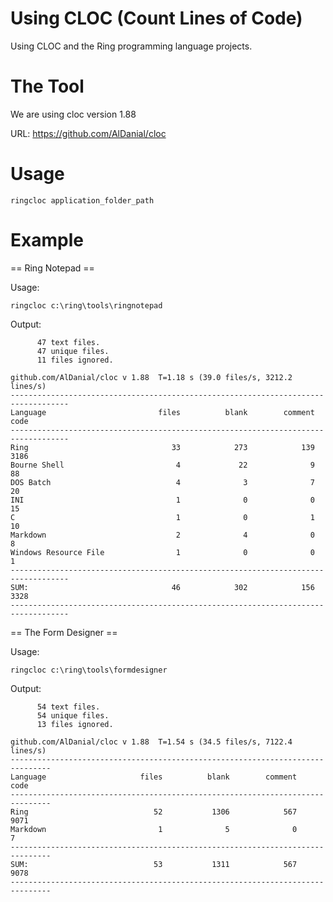 Using CLOC (Count Lines of Code)
================================

Using CLOC and the Ring programming language projects.

The Tool
========

We are using cloc version 1.88 

URL: https://github.com/AlDanial/cloc

Usage
=====

	ringcloc application_folder_path

Example
=======

== Ring Notepad ==

Usage:

	ringcloc c:\ring\tools\ringnotepad

Output:

	      47 text files.
	      47 unique files.
	      11 files ignored.
	
	github.com/AlDanial/cloc v 1.88  T=1.18 s (39.0 files/s, 3212.2 lines/s)
	-----------------------------------------------------------------------------------
	Language                         files          blank        comment           code
	-----------------------------------------------------------------------------------
	Ring                                33            273            139           3186
	Bourne Shell                         4             22              9             88
	DOS Batch                            4              3              7             20
	INI                                  1              0              0             15
	C                                    1              0              1             10
	Markdown                             2              4              0              8
	Windows Resource File                1              0              0              1
	-----------------------------------------------------------------------------------
	SUM:                                46            302            156           3328
	-----------------------------------------------------------------------------------

== The Form Designer ==

Usage:

	ringcloc c:\ring\tools\formdesigner

Output:

	      54 text files.
	      54 unique files.
	      13 files ignored.
	
	github.com/AlDanial/cloc v 1.88  T=1.54 s (34.5 files/s, 7122.4 lines/s)
	-------------------------------------------------------------------------------
	Language                     files          blank        comment           code
	-------------------------------------------------------------------------------
	Ring                            52           1306            567           9071
	Markdown                         1              5              0              7
	-------------------------------------------------------------------------------
	SUM:                            53           1311            567           9078
	-------------------------------------------------------------------------------